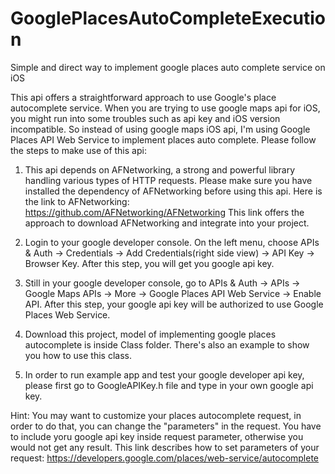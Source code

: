 # GooglePlacesAutoCompleteExecution
Simple and direct way to implement google places auto complete service on iOS

This api offers a straightforward approach to use Google's place autocomplete service. When you are trying to use google maps api for iOS, you might run into some troubles such as api key and iOS version incompatible. So instead of using google maps iOS api, I'm using Google Places API Web Service to implement places auto complete. Please follow the steps to make use of this api:

1. This api depends on AFNetworking, a strong and powerful library handling various types of HTTP requests. Please make sure you have installed the dependency of AFNetworking before using this api. Here is the link to AFNetworking: 
https://github.com/AFNetworking/AFNetworking
This link offers the approach to download AFNetworking and integrate into your project.

2. Login to your google developer console. On the left menu, choose APIs & Auth -> Credentials -> Add Credentials(right side view) -> API Key -> Browser Key. After this step, you will get you google api key.

3. Still in your google developer console, go to APIs & Auth -> APIs -> Google Maps APIs -> More -> Google Places API Web Service -> Enable API. After this step, your google api key will be authorized to use Google Places Web Service.

4. Download this project, model of implementing google places autocomplete is inside Class folder. There's also an example to show you how to use this class.

5. In order to run example app and test your google developer api key, please first go to GoogleAPIKey.h file and type in your own google api key.

Hint: You may want to customize your places autocomplete request, in order to do that, you can change the "parameters" in the request. You have to include yoru google api key inside request parameter, otherwise you would not get any result. This link describes how to set parameters of your request: https://developers.google.com/places/web-service/autocomplete